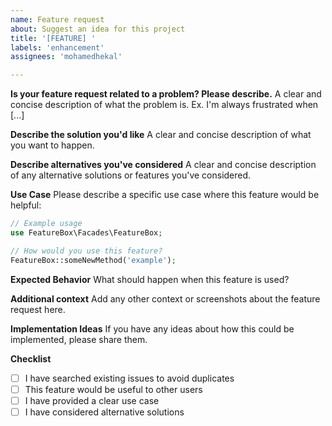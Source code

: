 ```yaml
---
name: Feature request
about: Suggest an idea for this project
title: '[FEATURE] '
labels: 'enhancement'
assignees: 'mohamedhekal'

---
```


**Is your feature request related to a problem? Please describe.**
A clear and concise description of what the problem is. Ex. I'm always frustrated when [...]

**Describe the solution you'd like**
A clear and concise description of what you want to happen.

**Describe alternatives you've considered**
A clear and concise description of any alternative solutions or features you've considered.

**Use Case**
Please describe a specific use case where this feature would be helpful:
```php
// Example usage
use FeatureBox\Facades\FeatureBox;

// How would you use this feature?
FeatureBox::someNewMethod('example');
```

**Expected Behavior**
What should happen when this feature is used?

**Additional context**
Add any other context or screenshots about the feature request here.

**Implementation Ideas**
If you have any ideas about how this could be implemented, please share them.

**Checklist**
- [ ] I have searched existing issues to avoid duplicates
- [ ] This feature would be useful to other users
- [ ] I have provided a clear use case
- [ ] I have considered alternative solutions 